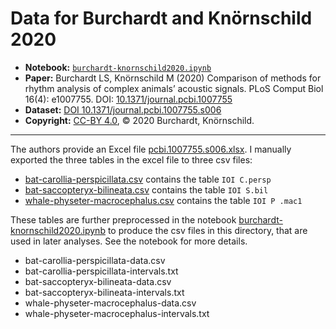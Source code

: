 Data for Burchardt and Knörnschild 2020
=======================================

- **Notebook:** [`burchardt-knornschild2020.ipynb`](../../notebooks/burchardt-knornschild2020.ipynb)
- **Paper:** Burchardt LS, Knörnschild M (2020) Comparison of methods for rhythm analysis of complex animals’ acoustic signals. PLoS Comput Biol 16(4): e1007755. DOI: [10.1371/journal.pcbi.1007755](https://doi.org/10.1371/journal.pcbi.1007755)
- **Dataset:** [DOI 10.1371/journal.pcbi.1007755.s006](https://doi.org/10.1371/journal.pcbi.1007755.s006)
- **Copyright:** [CC-BY 4.0](https://creativecommons.org/licenses/by/4.0/), © 2020 Burchardt, Knörnschild.

----

The authors provide an Excel file [pcbi.1007755.s006.xlsx](original-data/pcbi.1007755.s006.xlsx). I manually exported the three tables in the excel file to three csv files:

- [bat-carollia-perspicillata.csv](original-data/bat-carollia-perspicillata.csv) contains the table `IOI C.persp`
- [bat-saccopteryx-bilineata.csv](original-data/bat-saccopteryx-bilineata.csv) contains the table `IOI S.bil`
- [whale-physeter-macrocephalus.csv](original-data/whale-physeter-macrocephalus.csv) contains the table `IOI P .mac1`

These tables are further preprocessed in the notebook [burchardt-knornschild2020.ipynb](../../notebooks/burchardt-knornschild2020.ipynb) to produce the csv files in this directory, that are used in later analyses. See the notebook for more details.

- bat-carollia-perspicillata-data.csv
- bat-carollia-perspicillata-intervals.txt
- bat-saccopteryx-bilineata-data.csv
- bat-saccopteryx-bilineata-intervals.txt
- whale-physeter-macrocephalus-data.csv
- whale-physeter-macrocephalus-intervals.txt